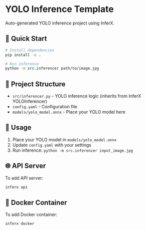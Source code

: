 # YOLO Inference Template

Auto-generated YOLO inference project using InferX.

## 🚀 Quick Start

```bash
# Install dependencies
pip install -e .

# Run inference
python -m src.inferencer path/to/image.jpg
```

## 📁 Project Structure

- `src/inferencer.py` - YOLO inference logic (inherits from InferX YOLOInferencer)
- `config.yaml` - Configuration file
- `models/yolo_model.onnx` - Place your YOLO model here

## 🎯 Usage

1. Place your YOLO model in `models/yolo_model.onnx`
2. Update `config.yaml` with your settings
3. Run inference: `python -m src.inferencer input_image.jpg`

## 🌐 API Server

To add API server:
```bash
inferx api
```

## 🐳 Docker Container

To add Docker container:
```bash
inferx docker
```